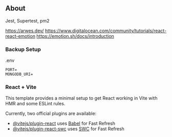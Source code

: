 ## About

Jest, Supertest, pm2

https://arwes.dev/
https://www.digitalocean.com/community/tutorials/react-react-emotion
https://emotion.sh/docs/introduction

### Backup Setup

.env

```
PORT=
MONGODB_URI=
```

### React + Vite

This template provides a minimal setup to get React working in Vite with HMR and some ESLint rules.

Currently, two official plugins are available:

- [@vitejs/plugin-react](https://github.com/vitejs/vite-plugin-react/blob/main/packages/plugin-react/README.md) uses [Babel](https://babeljs.io/) for Fast Refresh
- [@vitejs/plugin-react-swc](https://github.com/vitejs/vite-plugin-react-swc) uses [SWC](https://swc.rs/) for Fast Refresh
